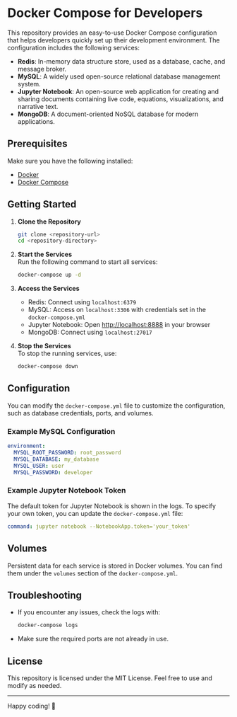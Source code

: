 # Docker Compose for Developers

This repository provides an easy-to-use Docker Compose configuration that helps developers quickly set up their development environment. The configuration includes the following services:

- **Redis**: In-memory data structure store, used as a database, cache, and message broker.
- **MySQL**: A widely used open-source relational database management system.
- **Jupyter Notebook**: An open-source web application for creating and sharing documents containing live code, equations, visualizations, and narrative text.
- **MongoDB**: A document-oriented NoSQL database for modern applications.

## Prerequisites

Make sure you have the following installed:

- [Docker](https://www.docker.com/get-started)
- [Docker Compose](https://docs.docker.com/compose/install/)

## Getting Started

1. **Clone the Repository**  
   ```bash
   git clone <repository-url>
   cd <repository-directory>
   ```

2. **Start the Services**  
   Run the following command to start all services:
   ```bash
   docker-compose up -d
   ```

3. **Access the Services**  
   - Redis: Connect using `localhost:6379`
   - MySQL: Access on `localhost:3306` with credentials set in the `docker-compose.yml`
   - Jupyter Notebook: Open [http://localhost:8888](http://localhost:8888) in your browser
   - MongoDB: Connect using `localhost:27017`

4. **Stop the Services**  
   To stop the running services, use:
   ```bash
   docker-compose down
   ```

## Configuration

You can modify the `docker-compose.yml` file to customize the configuration, such as database credentials, ports, and volumes.

### Example MySQL Configuration
```yaml
environment:
  MYSQL_ROOT_PASSWORD: root_password
  MYSQL_DATABASE: my_database
  MYSQL_USER: user
  MYSQL_PASSWORD: developer
```

### Example Jupyter Notebook Token
The default token for Jupyter Notebook is shown in the logs. To specify your own token, you can update the `docker-compose.yml` file:
```yaml
command: jupyter notebook --NotebookApp.token='your_token'
```

## Volumes

Persistent data for each service is stored in Docker volumes. You can find them under the `volumes` section of the `docker-compose.yml`.

## Troubleshooting

- If you encounter any issues, check the logs with:
  ```bash
  docker-compose logs
  ```
- Make sure the required ports are not already in use.

## License

This repository is licensed under the MIT License. Feel free to use and modify as needed.

---

Happy coding! 🎉
